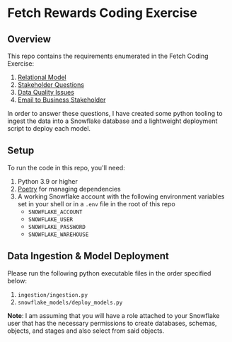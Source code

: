 # Fetch Rewards Coding Exercise

## Overview

This repo contains the requirements enumerated in the Fetch Coding Exercise:

1. [Relational Model](https://github.com/connorpheraty/fetch_rewards_takehome_ch/tree/main/1_relational_model)
2. [Stakeholder Questions](https://github.com/connorpheraty/fetch_rewards_takehome_ch/tree/main/2_stakeholder_questions)
3. [Data Quality Issues](https://github.com/connorpheraty/fetch_rewards_takehome_ch/tree/main/3_data_quality_issues)
4. [Email to Business Stakeholder](https://github.com/connorpheraty/fetch_rewards_takehome_ch/tree/main/4_email_to_business_stakeholder)

In order to answer these questions, I have created some python tooling to ingest the data into a Snowflake database
and a lightweight deployment script to deploy each model.


## Setup

To run the code in this repo, you'll need:

1. Python 3.9 or higher
2. [Poetry](https://python-poetry.org/docs/#installation) for managing dependencies
3. A working Snowflake account with the following environment variables set in your shell or in a `.env` file in the root of this repo
    - `SNOWFLAKE_ACCOUNT`
    - `SNOWFLAKE_USER`
    - `SNOWFLAKE_PASSWORD`
    - `SNOWFLAKE_WAREHOUSE`

## Data Ingestion & Model Deployment

Please run the following python executable files in the order specified below:
1. `ingestion/ingestion.py`
2. `snowflake_models/deploy_models.py`

**Note**: I am assuming that you will have a role attached to your Snowflake user that has the necessary permissions
to create databases, schemas, objects, and stages and also select from said objects.
